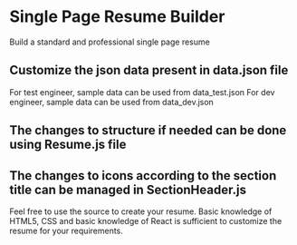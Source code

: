 # Single Page Resume Builder
Build a standard and professional single page resume

## Customize the json data present in data.json file
For test engineer, sample data can be used from data_test.json
For dev engineer, sample data can be used from data_dev.json

## The changes to structure if needed can be done using Resume.js file
## The changes to icons according to the section title can be managed in SectionHeader.js

Feel free to use the source to create your resume.
Basic knowledge of HTML5, CSS and basic knowledge of React is sufficient to customize the resume for your requirements.
